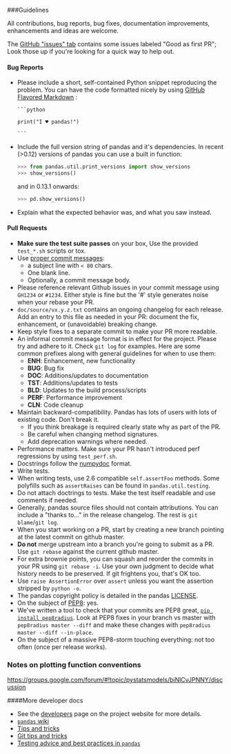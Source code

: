 ###Guidelines

All contributions, bug reports, bug fixes, documentation improvements,
enhancements and ideas are welcome.

The [GitHub "issues" tab](https://github.com/pydata/pandas/issues)
contains some issues labeled "Good as first PR"; Look those up if you're
looking for a quick way to help out.

#### Bug Reports

  - Please include a short, self-contained Python snippet reproducing the problem.
  You can have the code formatted nicely by using [GitHub Flavored Markdown](http://github.github.com/github-flavored-markdown/) :

        ```python

        print("I ♥ pandas!")

        ```

  - Include the full version string of pandas and it's dependencies. In recent (>0.12) versions
    of pandas you can use a built in function:

    ```python
    >>> from pandas.util.print_versions import show_versions
    >>> show_versions()
    ```

    and in 0.13.1 onwards:
    ```python
    >>> pd.show_versions()
    ```

  - Explain what the expected behavior was, and what you saw instead.

#### Pull Requests

  - **Make sure the test suite passes** on your box, Use the provided `test_*.sh` scripts or tox.
  - Use [proper commit messages](http://tbaggery.com/2008/04/19/a-note-about-git-commit-messages.html):
    - a subject line with `< 80` chars.
    - One blank line.
    - Optionally, a commit message body.
  - Please reference relevant Github issues in your commit message using `GH1234`
    or `#1234`. Either style is fine but the '#' style generates noise when your rebase your PR.
  - `doc/source/vx.y.z.txt` contains an ongoing
    changelog for each release. Add an entry to this file
    as needed in your PR: document the fix, enhancement,
    or (unavoidable) breaking change.
  - Keep style fixes to a separate commit to make your PR more readable.
  - An informal commit message format is in effect for the project. Please try
    and adhere to it. Check `git log` for examples. Here are some common prefixes
    along with general guidelines for when to use them:
      - **ENH**: Enhancement, new functionality
      - **BUG**: Bug fix
      - **DOC**: Additions/updates to documentation
      - **TST**: Additions/updates to tests
      - **BLD**: Updates to the build process/scripts
      - **PERF**: Performance improvement
      - **CLN**: Code cleanup
  - Maintain backward-compatibility. Pandas has lots of users with lots of existing code. Don't break it.
    - If you think breakage is required clearly state why as part of the PR.
    - Be careful when changing method signatures.
    - Add deprecation warnings where needed.
  - Performance matters. Make sure your PR hasn't introduced perf regressions by using `test_perf.sh`.
  - Docstrings follow the [numpydoc](https://github.com/numpy/numpy/blob/master/doc/HOWTO_DOCUMENT.rst.txt) format.
  - Write tests.
  - When writing tests, use 2.6 compatible `self.assertFoo` methods. Some polyfills such as `assertRaises`
    can be found in `pandas.util.testing`.
  - Do not attach doctrings to tests. Make the test itself readable and use comments if needed.
  - Generally, pandas source files should not contain attributions. You can include a "thanks to..."
    in the release changelog. The rest is `git blame`/`git log`.
  - When you start working on a PR, start by creating a new branch pointing at the latest
    commit on github master.
  - **Do not** merge upstream into a branch you're going to submit as a PR.
    Use `git rebase` against the current github master.
  - For extra brownie points, you can squash and reorder the commits in your PR using `git rebase -i`.
    Use your own judgment to decide what history needs to be preserved. If git frightens you, that's OK too.
  - Use `raise AssertionError` over `assert` unless you want the assertion stripped by `python -o`.
  - The pandas copyright policy is detailed in the pandas [LICENSE](https://github.com/pydata/pandas/blob/master/LICENSE).
  - On the subject of [PEP8](http://www.python.org/dev/peps/pep-0008/): yes.
  - We've written a tool to check that your commits are PEP8 great,
    [`pip install pep8radius`](https://github.com/hayd/pep8radius). Look at PEP8 fixes in your branch
    vs master with `pep8radius master --diff` and make these changes with
    `pep8radius master --diff --in-place`.
  - On the subject of a massive PEP8-storm touching everything: not too often (once per release works).

### Notes on plotting function conventions

https://groups.google.com/forum/#!topic/pystatsmodels/biNlCvJPNNY/discussion

####More developer docs

* See the [developers](http://pandas.pydata.org/developers.html) page on the
  project website for more details.
* [`pandas` wiki](https://github.com/pydata/pandas/wiki)
* [Tips and tricks](https://github.com/pydata/pandas/wiki/Tips-&-Tricks)
* [Git tips and tricks](https://github.com/pydata/pandas/wiki/Using-Git)
* [Testing advice and best practices in `pandas`](https://github.com/pydata/pandas/wiki/Testing)
